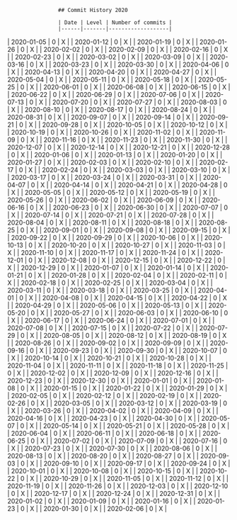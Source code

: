 
                    ## Commit History 2020

                    | Date | Level | Number of commits |
                    |------|-------|-------------------|
                
| 2020-01-05 | 0 | X |
| 2020-01-12 | 0 | X |
| 2020-01-19 | 0 | X |
| 2020-01-26 | 0 | X |
| 2020-02-02 | 0 | X |
| 2020-02-09 | 0 | X |
| 2020-02-16 | 0 | X |
| 2020-02-23 | 0 | X |
| 2020-03-02 | 0 | X |
| 2020-03-09 | 0 | X |
| 2020-03-16 | 0 | X |
| 2020-03-23 | 0 | X |
| 2020-03-30 | 0 | X |
| 2020-04-06 | 0 | X |
| 2020-04-13 | 0 | X |
| 2020-04-20 | 0 | X |
| 2020-04-27 | 0 | X |
| 2020-05-04 | 0 | X |
| 2020-05-11 | 0 | X |
| 2020-05-18 | 0 | X |
| 2020-05-25 | 0 | X |
| 2020-06-01 | 0 | X |
| 2020-06-08 | 0 | X |
| 2020-06-15 | 0 | X |
| 2020-06-22 | 0 | X |
| 2020-06-29 | 0 | X |
| 2020-07-06 | 0 | X |
| 2020-07-13 | 0 | X |
| 2020-07-20 | 0 | X |
| 2020-07-27 | 0 | X |
| 2020-08-03 | 0 | X |
| 2020-08-10 | 0 | X |
| 2020-08-17 | 0 | X |
| 2020-08-24 | 0 | X |
| 2020-08-31 | 0 | X |
| 2020-09-07 | 0 | X |
| 2020-09-14 | 0 | X |
| 2020-09-21 | 0 | X |
| 2020-09-28 | 0 | X |
| 2020-10-05 | 0 | X |
| 2020-10-12 | 0 | X |
| 2020-10-19 | 0 | X |
| 2020-10-26 | 0 | X |
| 2020-11-02 | 0 | X |
| 2020-11-09 | 0 | X |
| 2020-11-16 | 0 | X |
| 2020-11-23 | 0 | X |
| 2020-11-30 | 0 | X |
| 2020-12-07 | 0 | X |
| 2020-12-14 | 0 | X |
| 2020-12-21 | 0 | X |
| 2020-12-28 | 0 | X |
| 2020-01-06 | 0 | X |
| 2020-01-13 | 0 | X |
| 2020-01-20 | 0 | X |
| 2020-01-27 | 0 | X |
| 2020-02-03 | 0 | X |
| 2020-02-10 | 0 | X |
| 2020-02-17 | 0 | X |
| 2020-02-24 | 0 | X |
| 2020-03-03 | 0 | X |
| 2020-03-10 | 0 | X |
| 2020-03-17 | 0 | X |
| 2020-03-24 | 0 | X |
| 2020-03-31 | 0 | X |
| 2020-04-07 | 0 | X |
| 2020-04-14 | 0 | X |
| 2020-04-21 | 0 | X |
| 2020-04-28 | 0 | X |
| 2020-05-05 | 0 | X |
| 2020-05-12 | 0 | X |
| 2020-05-19 | 0 | X |
| 2020-05-26 | 0 | X |
| 2020-06-02 | 0 | X |
| 2020-06-09 | 0 | X |
| 2020-06-16 | 0 | X |
| 2020-06-23 | 0 | X |
| 2020-06-30 | 0 | X |
| 2020-07-07 | 0 | X |
| 2020-07-14 | 0 | X |
| 2020-07-21 | 0 | X |
| 2020-07-28 | 0 | X |
| 2020-08-04 | 0 | X |
| 2020-08-11 | 0 | X |
| 2020-08-18 | 0 | X |
| 2020-08-25 | 0 | X |
| 2020-09-01 | 0 | X |
| 2020-09-08 | 0 | X |
| 2020-09-15 | 0 | X |
| 2020-09-22 | 0 | X |
| 2020-09-29 | 0 | X |
| 2020-10-06 | 0 | X |
| 2020-10-13 | 0 | X |
| 2020-10-20 | 0 | X |
| 2020-10-27 | 0 | X |
| 2020-11-03 | 0 | X |
| 2020-11-10 | 0 | X |
| 2020-11-17 | 0 | X |
| 2020-11-24 | 0 | X |
| 2020-12-01 | 0 | X |
| 2020-12-08 | 0 | X |
| 2020-12-15 | 0 | X |
| 2020-12-22 | 0 | X |
| 2020-12-29 | 0 | X |
| 2020-01-07 | 0 | X |
| 2020-01-14 | 0 | X |
| 2020-01-21 | 0 | X |
| 2020-01-28 | 0 | X |
| 2020-02-04 | 0 | X |
| 2020-02-11 | 0 | X |
| 2020-02-18 | 0 | X |
| 2020-02-25 | 0 | X |
| 2020-03-04 | 0 | X |
| 2020-03-11 | 0 | X |
| 2020-03-18 | 0 | X |
| 2020-03-25 | 0 | X |
| 2020-04-01 | 0 | X |
| 2020-04-08 | 0 | X |
| 2020-04-15 | 0 | X |
| 2020-04-22 | 0 | X |
| 2020-04-29 | 0 | X |
| 2020-05-06 | 0 | X |
| 2020-05-13 | 0 | X |
| 2020-05-20 | 0 | X |
| 2020-05-27 | 0 | X |
| 2020-06-03 | 0 | X |
| 2020-06-10 | 0 | X |
| 2020-06-17 | 0 | X |
| 2020-06-24 | 0 | X |
| 2020-07-01 | 0 | X |
| 2020-07-08 | 0 | X |
| 2020-07-15 | 0 | X |
| 2020-07-22 | 0 | X |
| 2020-07-29 | 0 | X |
| 2020-08-05 | 0 | X |
| 2020-08-12 | 0 | X |
| 2020-08-19 | 0 | X |
| 2020-08-26 | 0 | X |
| 2020-09-02 | 0 | X |
| 2020-09-09 | 0 | X |
| 2020-09-16 | 0 | X |
| 2020-09-23 | 0 | X |
| 2020-09-30 | 0 | X |
| 2020-10-07 | 0 | X |
| 2020-10-14 | 0 | X |
| 2020-10-21 | 0 | X |
| 2020-10-28 | 0 | X |
| 2020-11-04 | 0 | X |
| 2020-11-11 | 0 | X |
| 2020-11-18 | 0 | X |
| 2020-11-25 | 0 | X |
| 2020-12-02 | 0 | X |
| 2020-12-09 | 0 | X |
| 2020-12-16 | 0 | X |
| 2020-12-23 | 0 | X |
| 2020-12-30 | 0 | X |
| 2020-01-01 | 0 | X |
| 2020-01-08 | 0 | X |
| 2020-01-15 | 0 | X |
| 2020-01-22 | 0 | X |
| 2020-01-29 | 0 | X |
| 2020-02-05 | 0 | X |
| 2020-02-12 | 0 | X |
| 2020-02-19 | 0 | X |
| 2020-02-26 | 0 | X |
| 2020-03-05 | 0 | X |
| 2020-03-12 | 0 | X |
| 2020-03-19 | 0 | X |
| 2020-03-26 | 0 | X |
| 2020-04-02 | 0 | X |
| 2020-04-09 | 0 | X |
| 2020-04-16 | 0 | X |
| 2020-04-23 | 0 | X |
| 2020-04-30 | 0 | X |
| 2020-05-07 | 0 | X |
| 2020-05-14 | 0 | X |
| 2020-05-21 | 0 | X |
| 2020-05-28 | 0 | X |
| 2020-06-04 | 0 | X |
| 2020-06-11 | 0 | X |
| 2020-06-18 | 0 | X |
| 2020-06-25 | 0 | X |
| 2020-07-02 | 0 | X |
| 2020-07-09 | 0 | X |
| 2020-07-16 | 0 | X |
| 2020-07-23 | 0 | X |
| 2020-07-30 | 0 | X |
| 2020-08-06 | 0 | X |
| 2020-08-13 | 0 | X |
| 2020-08-20 | 0 | X |
| 2020-08-27 | 0 | X |
| 2020-09-03 | 0 | X |
| 2020-09-10 | 0 | X |
| 2020-09-17 | 0 | X |
| 2020-09-24 | 0 | X |
| 2020-10-01 | 0 | X |
| 2020-10-08 | 0 | X |
| 2020-10-15 | 0 | X |
| 2020-10-22 | 0 | X |
| 2020-10-29 | 0 | X |
| 2020-11-05 | 0 | X |
| 2020-11-12 | 0 | X |
| 2020-11-19 | 0 | X |
| 2020-11-26 | 0 | X |
| 2020-12-03 | 0 | X |
| 2020-12-10 | 0 | X |
| 2020-12-17 | 0 | X |
| 2020-12-24 | 0 | X |
| 2020-12-31 | 0 | X |
| 2020-01-02 | 0 | X |
| 2020-01-09 | 0 | X |
| 2020-01-16 | 0 | X |
| 2020-01-23 | 0 | X |
| 2020-01-30 | 0 | X |
| 2020-02-06 | 0 | X |